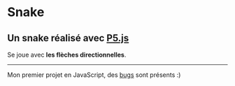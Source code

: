 # Snake
## Un snake réalisé avec [P5.js](https://p5js.org/)

Se joue avec **les flèches directionnelles**.

-------

Mon premier projet en JavaScript, des [bugs](https://github.com/Balthazar-Delvaux/Snake/issues) sont présents :)